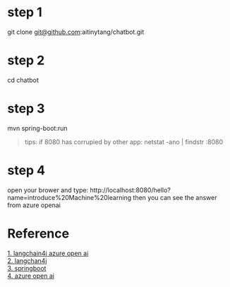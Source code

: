 # step 1
git clone git@github.com:aitinytang/chatbot.git

# step 2
cd chatbot

# step 3
mvn spring-boot:run
> tips: if 8080 has corrupied by other app:
> netstat -ano | findstr :8080

# step 4
open your brower and type: http://localhost:8080/hello?name=introduce%20Machine%20learning
then you can see the answer from azure openai



# Reference
[1. langchain4j azure open ai](https://docs.langchain4j.dev/integrations/language-models/azure-open-ai/) <br>
[2. langchan4j](https://github.com/langchain4j/langchain4j) <br>
[3. springboot](https://spring.io/quickstart) <br>
[4. azure open ai](https://learn.microsoft.com/en-us/azure/ai-services/openai/) <br>
